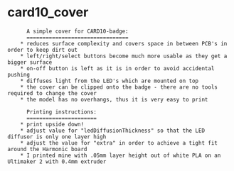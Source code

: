 # card10_cover


          A simple cover for CARD10-badge:
          ================================
        * reduces surface complexity and covers space in between PCB's in order to keep dirt out
        * left/right/select buttons become much more usable as they get a bigger surface
        * on-off button is left as it is in order to avoid accidental pushing
        * diffuses light from the LED's which are mounted on top
        * the cover can be clipped onto the badge - there are no tools required to change the cover
        * the model has no overhangs, thus it is very easy to print
        
          Printing instructions:
          ======================
        * print upside down!
        * adjust value for "ledDiffusionThickness" so that the LED diffusor is only one layer high
        * adjust the value for "extra" in order to achieve a tight fit around the Harmonic board
        * I printed mine with .05mm layer height out of white PLA on an Ultimaker 2 with 0.4mm extruder
